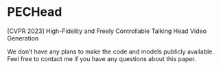# PECHead
[CVPR 2023] High-Fidelity and Freely Controllable Talking Head Video Generation

We don’t have any plans to make the code and models publicly available.
Feel free to contact me if you have any questions about this paper.

